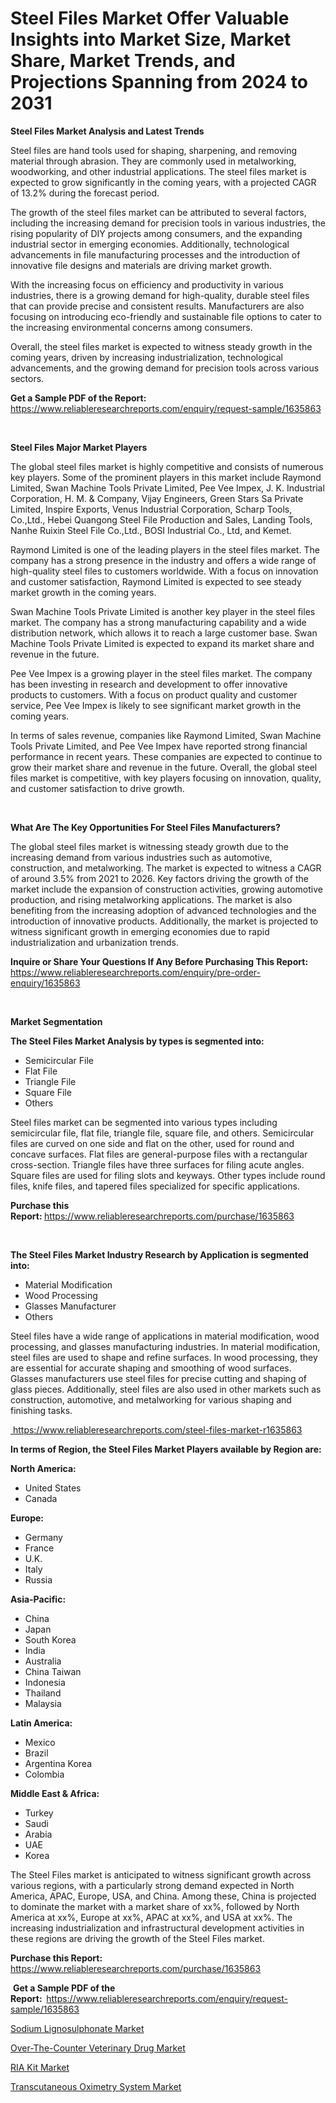 <p><h1>Steel Files Market Offer Valuable Insights into Market Size, Market Share, Market Trends, and Projections Spanning from 2024 to 2031</h1></p><p><strong>Steel Files Market Analysis and Latest Trends</strong></p>
<p><p>Steel files are hand tools used for shaping, sharpening, and removing material through abrasion. They are commonly used in metalworking, woodworking, and other industrial applications. The steel files market is expected to grow significantly in the coming years, with a projected CAGR of 13.2% during the forecast period.</p><p>The growth of the steel files market can be attributed to several factors, including the increasing demand for precision tools in various industries, the rising popularity of DIY projects among consumers, and the expanding industrial sector in emerging economies. Additionally, technological advancements in file manufacturing processes and the introduction of innovative file designs and materials are driving market growth.</p><p>With the increasing focus on efficiency and productivity in various industries, there is a growing demand for high-quality, durable steel files that can provide precise and consistent results. Manufacturers are also focusing on introducing eco-friendly and sustainable file options to cater to the increasing environmental concerns among consumers.</p><p>Overall, the steel files market is expected to witness steady growth in the coming years, driven by increasing industrialization, technological advancements, and the growing demand for precision tools across various sectors.</p></p>
<p><strong>Get a Sample PDF of the Report:&nbsp;</strong> <a href="https://www.reliableresearchreports.com/enquiry/request-sample/1635863">https://www.reliableresearchreports.com/enquiry/request-sample/1635863</a></p>
<p>&nbsp;</p>
<p><strong>Steel Files Major Market Players</strong></p>
<p><p>The global steel files market is highly competitive and consists of numerous key players. Some of the prominent players in this market include Raymond Limited, Swan Machine Tools Private Limited, Pee Vee Impex, J. K. Industrial Corporation, H. M. & Company, Vijay Engineers, Green Stars Sa Private Limited, Inspire Exports, Venus Industrial Corporation, Scharp Tools, Co.,Ltd., Hebei Quangong Steel File Production and Sales, Landing Tools, Nanhe Ruixin Steel File Co.,Ltd., BOSI Industrial Co., Ltd, and Kemet.</p><p>Raymond Limited is one of the leading players in the steel files market. The company has a strong presence in the industry and offers a wide range of high-quality steel files to customers worldwide. With a focus on innovation and customer satisfaction, Raymond Limited is expected to see steady market growth in the coming years.</p><p>Swan Machine Tools Private Limited is another key player in the steel files market. The company has a strong manufacturing capability and a wide distribution network, which allows it to reach a large customer base. Swan Machine Tools Private Limited is expected to expand its market share and revenue in the future.</p><p>Pee Vee Impex is a growing player in the steel files market. The company has been investing in research and development to offer innovative products to customers. With a focus on product quality and customer service, Pee Vee Impex is likely to see significant market growth in the coming years.</p><p>In terms of sales revenue, companies like Raymond Limited, Swan Machine Tools Private Limited, and Pee Vee Impex have reported strong financial performance in recent years. These companies are expected to continue to grow their market share and revenue in the future. Overall, the global steel files market is competitive, with key players focusing on innovation, quality, and customer satisfaction to drive growth.</p></p>
<p>&nbsp;</p>
<p><strong>What Are The Key Opportunities For Steel Files Manufacturers?</strong></p>
<p><p>The global steel files market is witnessing steady growth due to the increasing demand from various industries such as automotive, construction, and metalworking. The market is expected to witness a CAGR of around 3.5% from 2021 to 2026. Key factors driving the growth of the market include the expansion of construction activities, growing automotive production, and rising metalworking applications. The market is also benefiting from the increasing adoption of advanced technologies and the introduction of innovative products. Additionally, the market is projected to witness significant growth in emerging economies due to rapid industrialization and urbanization trends.</p></p>
<p><strong>Inquire or Share Your Questions If Any Before Purchasing This Report:</strong> <a href="https://www.reliableresearchreports.com/enquiry/pre-order-enquiry/1635863">https://www.reliableresearchreports.com/enquiry/pre-order-enquiry/1635863</a></p>
<p>&nbsp;</p>
<p><strong>Market Segmentation</strong></p>
<p><strong>The Steel Files Market Analysis by types is segmented into:</strong></p>
<p><ul><li>Semicircular File</li><li>Flat File</li><li>Triangle File</li><li>Square File</li><li>Others</li></ul></p>
<p><p>Steel files market can be segmented into various types including semicircular file, flat file, triangle file, square file, and others. Semicircular files are curved on one side and flat on the other, used for round and concave surfaces. Flat files are general-purpose files with a rectangular cross-section. Triangle files have three surfaces for filing acute angles. Square files are used for filing slots and keyways. Other types include round files, knife files, and tapered files specialized for specific applications.</p></p>
<p><strong>Purchase this Report:&nbsp;</strong><a href="https://www.reliableresearchreports.com/purchase/1635863">https://www.reliableresearchreports.com/purchase/1635863</a></p>
<p>&nbsp;</p>
<p><strong>The Steel Files Market Industry Research by Application is segmented into:</strong></p>
<p><ul><li>Material Modification</li><li>Wood Processing</li><li>Glasses Manufacturer</li><li>Others</li></ul></p>
<p><p>Steel files have a wide range of applications in material modification, wood processing, and glasses manufacturing industries. In material modification, steel files are used to shape and refine surfaces. In wood processing, they are essential for accurate shaping and smoothing of wood surfaces. Glasses manufacturers use steel files for precise cutting and shaping of glass pieces. Additionally, steel files are also used in other markets such as construction, automotive, and metalworking for various shaping and finishing tasks.</p></p>
<p><a href="https://www.reliableresearchreports.com/steel-files-market-r1635863">&nbsp;https://www.reliableresearchreports.com/steel-files-market-r1635863</a></p>
<p><strong>In terms of Region, the Steel Files Market Players available by Region are:</strong></p>
<p>
    <p> <strong> North America: </strong>
        <ul>
            <li>United States</li>
            <li>Canada</li>
        </ul>
        </p> 
    <p> <strong> Europe: </strong>
        <ul>
            <li>Germany</li>
            <li>France</li>
            <li>U.K.</li>
            <li>Italy</li>
            <li>Russia</li>
        </ul>
        </p> 
    <p> <strong> Asia-Pacific: </strong>
        <ul>
            <li>China</li>
            <li>Japan</li>
            <li>South Korea</li>
            <li>India</li>
            <li>Australia</li>
            <li>China Taiwan</li>
            <li>Indonesia</li>
            <li>Thailand</li>
            <li>Malaysia</li>
        </ul>
        </p> 
    <p> <strong> Latin America: </strong>
        <ul>
            <li>Mexico</li>
            <li>Brazil</li>
            <li>Argentina Korea</li>
            <li>Colombia</li>
        </ul>
        </p> 
    <p> <strong> Middle East & Africa: </strong>
        <ul>
            <li>Turkey</li>
            <li>Saudi</li>
            <li>Arabia</li>
            <li>UAE</li>
            <li>Korea</li>
        </ul>
    </p>
    </p>
<p><p>The Steel Files market is anticipated to witness significant growth across various regions, with a particularly strong demand expected in North America, APAC, Europe, USA, and China. Among these, China is projected to dominate the market with a market share of xx%, followed by North America at xx%, Europe at xx%, APAC at xx%, and USA at xx%. The increasing industrialization and infrastructural development activities in these regions are driving the growth of the Steel Files market.</p></p>
<p><strong>Purchase this Report: </strong><a href="https://www.reliableresearchreports.com/purchase/1635863">https://www.reliableresearchreports.com/purchase/1635863</a></p>
<p>&nbsp;<strong>Get a Sample PDF of the Report:&nbsp;&nbsp;</strong><a href="https://www.reliableresearchreports.com/enquiry/request-sample/1635863">https://www.reliableresearchreports.com/enquiry/request-sample/1635863</a></p>
<p><strong></strong></p>
<p><p><a href="https://medium.com/@soloncarter54/global-sodium-lignosulphonate-market-sector-types-applications-market-player-strategies-5e42666d91fd">Sodium Lignosulphonate Market</a></p><p><a href="https://github.com/qndifksd5/Market-Research-Report-List-1/blob/main/over-the-counter-veterinary-drug-market.md">Over-The-Counter Veterinary Drug Market</a></p><p><a href="https://medium.com/@obiemante_40648/global-ria-kit-market-share-and-growth-opportunities-and-market-size-growing-with-a-cagr-of-8-1-2958f3c56d18">RIA Kit Market</a></p><p><a href="https://github.com/dylanObrien626/Market-Research-Report-List-1/blob/main/transcutaneous-oximetry-system-market.md">Transcutaneous Oximetry System Market</a></p></p>